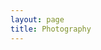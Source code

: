 ```yaml
---
layout: page
title: Photography
---
```


<!-- 
{% for post in site.posts %}
  * {{ post.date | date_to_string }} &raquo; [ {{ post.title }} ]({{ post.url }})
{% endfor %} --> 